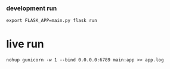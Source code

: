 ### development run 

```
export FLASK_APP=main.py flask run
```

# live run 

```
nohup gunicorn -w 1 --bind 0.0.0.0:6789 main:app >> app.log
```